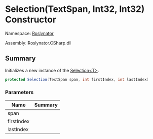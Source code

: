 # Selection\(TextSpan, Int32, Int32\) Constructor

Namespace: [Roslynator](../../README.md)

Assembly: Roslynator\.CSharp\.dll

## Summary

Initializes a new instance of the [Selection\<T>](../README.md)\.

```csharp
protected Selection(TextSpan span, int firstIndex, int lastIndex)
```

### Parameters

| Name | Summary |
| ---- | ------- |
| span | |
| firstIndex | |
| lastIndex | |


